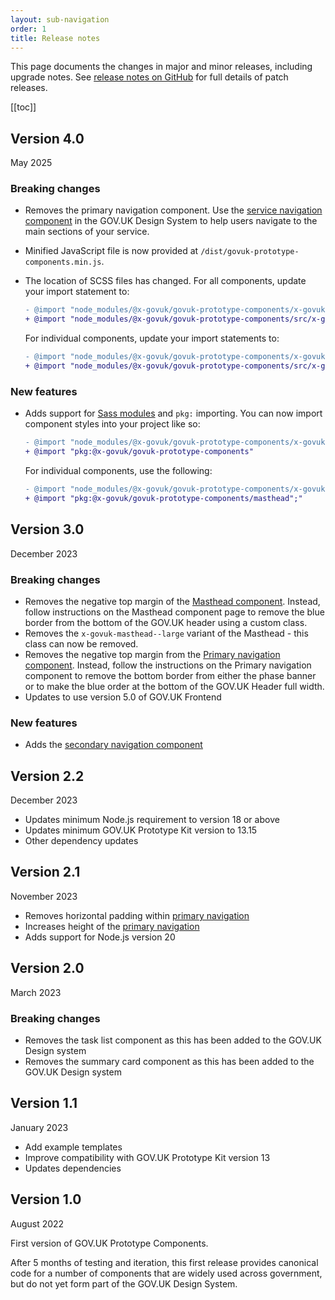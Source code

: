 ```yaml
---
layout: sub-navigation
order: 1
title: Release notes
---
```


This page documents the changes in major and minor releases, including upgrade notes. See [release notes on GitHub](https://github.com/x-govuk/govuk-prototype-components/releases) for full details of patch releases.

[[toc]]

## Version 4.0

May 2025

### Breaking changes

- Removes the primary navigation component. Use the [service navigation component](https://design-system.service.gov.uk/components/service-navigation/) in the GOV.UK Design System to help users navigate to the main sections of your service.
- Minified JavaScript file is now provided at `/dist/govuk-prototype-components.min.js`.
- The location of SCSS files has changed. For all components, update your import statement to:

  ```diff
  - @import "node_modules/@x-govuk/govuk-prototype-components/x-govuk/all";
  + @import "node_modules/@x-govuk/govuk-prototype-components/src/x-govuk"
  ```

  For individual components, update your import statements to:

  ```diff
  - @import "node_modules/@x-govuk/govuk-prototype-components/x-govuk/components/masthead/masthead";";
  + @import "node_modules/@x-govuk/govuk-prototype-components/src/x-govuk/components/masthead";"
  ```

### New features

- Adds support for [Sass modules](https://sass-lang.com/documentation/modules/) and `pkg:` importing. You can now import component styles into your project like so:

  ```diff
  - @import "node_modules/@x-govuk/govuk-prototype-components/x-govuk/all";
  + @import "pkg:@x-govuk/govuk-prototype-components"
  ```

  For individual components, use the following:

  ```diff
  - @import "node_modules/@x-govuk/govuk-prototype-components/x-govuk/components/masthead/masthead";
  + @import "pkg:@x-govuk/govuk-prototype-components/masthead";"
  ```

## Version 3.0

December 2023

### Breaking changes

- Removes the negative top margin of the [Masthead component](/masthead/). Instead, follow instructions on the Masthead component page to remove the blue border from the bottom of the GOV.UK header using a custom class.
- Removes the `x-govuk-masthead--large` variant of the Masthead - this class can now be removed.
- Removes the negative top margin from the [Primary navigation component](/primary-navigation/). Instead, follow the instructions on the Primary navigation component to remove the bottom border from either the phase banner or to make the blue order at the bottom of the GOV.UK Header full width.
- Updates to use version 5.0 of GOV.UK Frontend

### New features

- Adds the [secondary navigation component](/secondary-navigation/)

## Version 2.2

December 2023

- Updates minimum Node.js requirement to version 18 or above
- Updates minimum GOV.UK Prototype Kit version to 13.15
- Other dependency updates

## Version 2.1

November 2023

- Removes horizontal padding within [primary navigation](/primary-navigation)
- Increases height of the [primary navigation](/primary-navigation)
- Adds support for Node.js version 20

## Version 2.0

March 2023

### Breaking changes

- Removes the task list component as this has been added to the GOV.UK Design system
- Removes the summary card component as this has been added to the GOV.UK Design system

## Version 1.1

January 2023

- Add example templates
- Improve compatibility with GOV.UK Prototype Kit version 13
- Updates dependencies

## Version 1.0

August 2022

First version of GOV.UK Prototype Components.

After 5 months of testing and iteration, this first release provides canonical code for a number of components that are widely used across government, but do not yet form part of the GOV.UK Design System.
